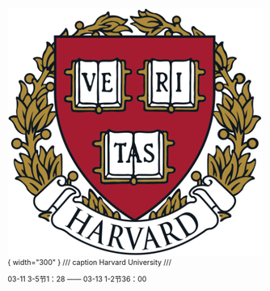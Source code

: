 ![Image title](image-14.png){ width="300" }
/// caption
Harvard University
///

03-11 3-5节1：28 —— 03-13 1-2节36：00